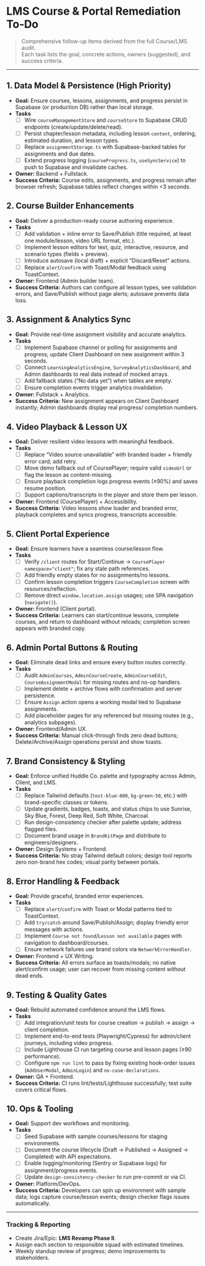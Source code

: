 # LMS Course & Portal Remediation To‑Do

> Comprehensive follow-up items derived from the full Course/LMS audit.  
> Each task lists the goal, concrete actions, owners (suggested), and success criteria.

---

## 1. Data Model & Persistence (High Priority)
- **Goal:** Ensure courses, lessons, assignments, and progress persist in Supabase (or production DB) rather than local storage.
- **Tasks**
  - [ ] Wire `courseManagementStore` and `courseStore` to Supabase CRUD endpoints (create/update/delete/read).
  - [ ] Persist chapter/lesson metadata, including lesson `content`, ordering, estimated duration, and lesson types.
  - [ ] Replace `assignmentStorage.ts` with Supabase-backed tables for assignments and due dates.
  - [ ] Extend progress logging (`courseProgress.ts`, `useSyncService`) to push to Supabase and invalidate caches.
- **Owner:** Backend + Fullstack.
- **Success Criteria:** Course edits, assignments, and progress remain after browser refresh; Supabase tables reflect changes within <3 seconds.

## 2. Course Builder Enhancements
- **Goal:** Deliver a production-ready course authoring experience.
- **Tasks**
  - [ ] Add validation + inline error to Save/Publish (title required, at least one module/lesson, video URL format, etc.).
  - [ ] Implement lesson editors for text, quiz, interactive, resource, and scenario types (fields + preview).
  - [ ] Introduce autosave (local draft) + explicit “Discard/Reset” actions.
  - [ ] Replace `alert`/`confirm` with Toast/Modal feedback using ToastContext.
- **Owner:** Frontend (Admin builder team).
- **Success Criteria:** Authors can configure all lesson types, see validation errors, and Save/Publish without page alerts; autosave prevents data loss.

## 3. Assignment & Analytics Sync
- **Goal:** Provide real-time assignment visibility and accurate analytics.
- **Tasks**
  - [ ] Implement Supabase channel or polling for assignments and progress; update Client Dashboard on new assignment within 3 seconds.
  - [ ] Connect `LearningAnalyticsEngine`, `SurveyAnalyticsDashboard`, and Admin dashboards to real data instead of mocked arrays.
  - [ ] Add fallback states (“No data yet”) when tables are empty.
  - [ ] Ensure completion events trigger analytics invalidation.
- **Owner:** Fullstack + Analytics.
- **Success Criteria:** New assignment appears on Client Dashboard instantly; Admin dashboards display real progress/ completion numbers.

## 4. Video Playback & Lesson UX
- **Goal:** Deliver resilient video lessons with meaningful feedback.
- **Tasks**
  - [ ] Replace “Video source unavailable” with branded loader + friendly error card; add retry.
  - [ ] Move demo fallback out of CoursePlayer; require valid `videoUrl` or flag the lesson as content-missing.
  - [ ] Ensure playback completion logs progress events (≥90%) and saves resume position.
  - [ ] Support captions/transcripts in the player and store them per lesson.
- **Owner:** Frontend (CoursePlayer) + Accessibility.
- **Success Criteria:** Video lessons show loader and branded error, playback completes and syncs progress, transcripts accessible.

## 5. Client Portal Experience
- **Goal:** Ensure learners have a seamless course/lesson flow.
- **Tasks**
  - [ ] Verify `/client` routes for Start/Continue → `CoursePlayer namespace="client"`; fix any stale path references.
  - [ ] Add friendly empty states for no assignments/no lessons.
  - [ ] Confirm lesson completion triggers `CourseCompletion` screen with resources/reflection.
  - [ ] Remove direct `window.location.assign` usages; use SPA navigation (`navigate()`).
- **Owner:** Frontend (Client portal).
- **Success Criteria:** Learners can start/continue lessons, complete courses, and return to dashboard without reloads; completion screen appears with branded copy.

## 6. Admin Portal Buttons & Routing
- **Goal:** Eliminate dead links and ensure every button routes correctly.
- **Tasks**
  - [ ] Audit `AdminCourses`, `AdminCourseCreate`, `AdminCourseEdit`, `CourseAssignmentModal` for missing routes and no-op handlers.
  - [ ] Implement delete + archive flows with confirmation and server persistence.
  - [ ] Ensure `Assign` action opens a working modal tied to Supabase assignments.
  - [ ] Add placeholder pages for any referenced but missing routes (e.g., analytics subpages).
- **Owner:** Frontend/Admin UX.
- **Success Criteria:** Manual click-through finds zero dead buttons; Delete/Archive/Assign operations persist and show toasts.

## 7. Brand Consistency & Styling
- **Goal:** Enforce unified Huddle Co. palette and typography across Admin, Client, and LMS.
- **Tasks**
  - [ ] Replace Tailwind defaults (`text-blue-600`, `bg-green-50`, etc.) with brand-specific classes or tokens.
  - [ ] Update gradients, badges, toasts, and status chips to use Sunrise, Sky Blue, Forest, Deep Red, Soft White, Charcoal.
  - [ ] Run design-consistency checker after palette update; address flagged files.
  - [ ] Document brand usage in `BrandKitPage` and distribute to engineers/designers.
- **Owner:** Design Systems + Frontend.
- **Success Criteria:** No stray Tailwind default colors; design tool reports zero non-brand hex codes; visual parity between portals.

## 8. Error Handling & Feedback
- **Goal:** Provide graceful, branded error experiences.
- **Tasks**
  - [ ] Replace `alert`/`confirm` with Toast or Modal patterns tied to ToastContext.
  - [ ] Add `try/catch` around Save/Publish/Assign; display friendly error messages with actions.
  - [ ] Implement `Course not found`/`Lesson not available` pages with navigation to dashboard/courses.
  - [ ] Ensure network failures use brand colors via `NetworkErrorHandler`.
- **Owner:** Frontend + UX Writing.
- **Success Criteria:** All errors surface as toasts/modals; no native alert/confirm usage; user can recover from missing content without dead ends.

## 9. Testing & Quality Gates
- **Goal:** Rebuild automated confidence around the LMS flows.
- **Tasks**
  - [ ] Add integration/unit tests for course creation → publish → assign → client completion.
  - [ ] Implement end-to-end tests (Playwright/Cypress) for admin/client journeys, including video progress.
  - [ ] Include Lighthouse CI run targeting course and lesson pages (≥90 performance).
  - [ ] Configure `npm run lint` to pass by fixing existing hook-order issues (`AddUserModal`, `AdminLogin`) and `no-case-declarations`.
- **Owner:** QA + Frontend.
- **Success Criteria:** CI runs lint/tests/Lighthouse successfully; test suite covers critical flows.

## 10. Ops & Tooling
- **Goal:** Support dev workflows and monitoring.
- **Tasks**
  - [ ] Seed Supabase with sample courses/lessons for staging environments.
  - [ ] Document the course lifecycle (Draft → Published → Assigned → Completed) with API expectations.
  - [ ] Enable logging/monitoring (Sentry or Supabase logs) for assignment/progress events.
  - [ ] Update `design-consistency-checker` to run pre-commit or via CI.
- **Owner:** Platform/DevOps.
- **Success Criteria:** Developers can spin up environment with sample data; logs capture course/lesson events; design checker flags issues automatically.

---

### Tracking & Reporting
- Create Jira/Epic: **LMS Revamp Phase II**.
- Assign each section to responsible squad with estimated timelines.
- Weekly standup review of progress; demo improvements to stakeholders.


